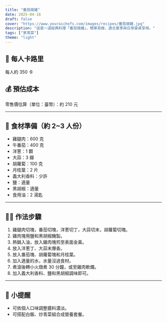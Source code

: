 ```yaml
---
title: "番茄燉雞"
date: 2025-04-16
draft: false
cover: "https://www.youraichefs.com/images/recipes/番茄燉雞.jpg"
description: "這是一道經典料理「番茄燉雞」，簡單易做，適合夏季與日常餐桌享用。"
tags: ["家常菜"]
theme: "light"
---
```


## 🥄 每人卡路里  
每人約 350 卡

## 💰 預估成本  
零售價估算（單位：臺幣）：約 210 元

---

## 🧾 食材準備（約 2~3 人份）

- 雞腿肉：600 克
- 牛番茄：400 克
- 洋蔥：1 顆
- 大蒜：3 瓣
- 胡蘿蔔：100 克
- 月桂葉：2 片
- 義大利香料：少許 
- 鹽：適量 
- 黑胡椒：適量 
- 食用油：2 湯匙

---

## 👩‍🍳 作法步驟

1. 雞腿肉切塊，番茄切塊，洋蔥切丁，大蒜切末，胡蘿蔔切塊。
2. 雞肉塊用鹽和黑胡椒醃製。
3. 熱鍋入油，放入雞肉塊煎至表面金黃。
4. 放入洋蔥丁、大蒜末爆香。
5. 放入番茄塊、胡蘿蔔塊和月桂葉。
6. 加入適量的水，水量沒過食材。
7. 煮滾後轉小火燉煮 30 分鐘，或至雞肉軟爛。
8. 加入義大利香料、鹽和黑胡椒調味即可。

---

## 📝 小提醒

- 可依個人口味調整醬料濃淡。
- 可搭配白飯、炒青菜組合成營養套餐。
